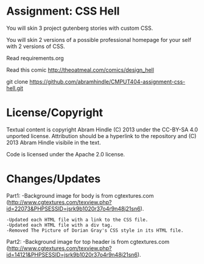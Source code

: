 Assignment: CSS Hell
====================

You will skin 3 project gutenberg stories with custom CSS.

You will skin 2 versions of a possible professional homepage for your
self with 2 versions of CSS.

Read requirements.org

Read this comic http://theoatmeal.com/comics/design_hell

git clone https://github.com/abramhindle/CMPUT404-assignment-css-hell.git

License/Copyright
=================

Textual content is copyright Abram Hindle (C) 2013 under the CC-BY-SA
4.0 unported license. Attribution should be a hyperlink to the
repository and (C) 2013 Abram Hindle visibile in the text.

Code is licensed under the Apache 2.0 license.


Changes/Updates
=================
Part1:
	-Background image for body is from cgtextures.com (http://www.cgtextures.com/texview.php?id=22073&PHPSESSID=jsrk9b1020r37o4r9n48j21sn6).

	-Updated each HTML file with a link to the CSS file.
	-Updated each HTML file with a div tag.
	-Removed The Picture of Dorian Gray's CSS style in its HTML file.

Part2:
	-Background image for top header is from cgtextures.com (http://www.cgtextures.com/texview.php?id=14121&PHPSESSID=jsrk9b1020r37o4r9n48j21sn6).





